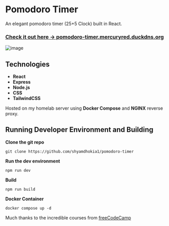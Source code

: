 # Pomodoro Timer

An elegant pomodoro timer (25+5 Clock) built in React.

### [Check it out here -> pomodoro-timer.mercuryred.duckdns.org](https://pomodoro-timer.mercuryred.duckdns.org/)

![image](https://github.com/shyamdhokia1/pomodoro-timer/assets/92919658/486708c0-db87-48c5-a797-a736f5867112)

## Technologies
- **React**
- **Express**
- **Node.js**
- **CSS**
- **TailwindCSS**

Hosted on my homelab server using **Docker Compose** and **NGINX** reverse proxy.

## Running Developer Environment and Building

**Clone the git repo**
```
git clone https://github.com/shyamdhokia1/pomodoro-timer
```
**Run the dev environment**
```
npm run dev
```
**Build**
```
npm run build
```
**Docker Container**
```
docker compose up -d
```

Much thanks to the incredible courses from [freeCodeCamp](https://github.com/freeCodeCamp)
